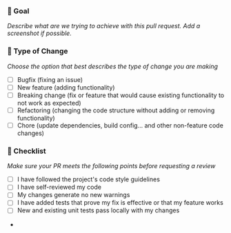 ### :tophat: Goal
_Describe what are we trying to achieve with this pull request.
Add a screenshot if possible._

### :memo: Type of Change
_Choose the option that best describes the type of change you are making_
- [ ] Bugfix (fixing an issue)
- [ ] New feature (adding functionality)
- [ ] Breaking change (fix or feature that would cause existing functionality to not work as
  expected)
- [ ] Refactoring (changing the code structure without adding or removing functionality)
- [ ] Chore (update dependencies, build config... and other non-feature code changes)

### :scroll: Checklist
_Make sure your PR meets the following points before requesting a review_
- [ ] I have followed the project's code style guidelines
- [ ] I have self-reviewed my code
- [ ] My changes generate no new warnings
- [ ] I have added tests that prove my fix is effective or that my feature works
- [ ] New and existing unit tests pass locally with my changes
- 